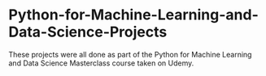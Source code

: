 # Python-for-Machine-Learning-and-Data-Science-Projects

These projects were all done as part of the Python for Machine Learning and Data Science Masterclass course taken on Udemy.
